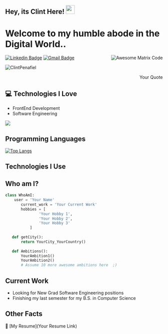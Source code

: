 ## Hey, its Clint Here! <img src="https://media.giphy.com/media/qgQUggAC3Pfv687qPC/giphy.gif" width="28px" height="28px">

<h1>Welcome to my humble abode in the Digital World..</h1> 

<img src = 'Your GIF link' alt = 'Awesome Matrix Code' align='right'/>

[![Linkedin Badge](https://img.shields.io/badge/-ClintPenafiel-blue?style=flat-square&logo=Linkedin&logoColor=white&link=ClintPenafiel)](https://www.linkedin.com/in/clintpenafiel/) [![Gmail Badge](https://img.shields.io/badge/-c_penafiel@u.pacific.edu-c14438?style=flat-square&logo=Gmail&logoColor=white&link=mailto:c_penafiel@u.pacific.edu)](mailto:c_penafiel@u.pacific.edu)
<p align="left"> <img src="https://komarev.com/ghpvc/?username=ClintPenafiel" alt="ClintPenafiel" /> </p>

<div style="text-align: right">Your Quote </div>

## :computer: Technologies I Love
* FrontEnd Development
* Software Engineering

<img src = "https://github-readme-stats.vercel.app/api/top-langs/?username=clintpenafiel&layout=compact">

## Programming Languages
<!-- Add your programming languages here with the format:
<img src = 'Your Language Logo Link' width='30'/> 
-->
[![Top Langs](https://github-readme-stats.vercel.app/api/top-langs/?username=clintpenafiel)](https://github.com/clintpenafiel/github-readme-stats)

## Technologies I Use
<!-- Add the technologies you use here with the format:
<img src = 'Your Technology Logo Link' width='30'/> 
-->

## Who am I?
 ```python
 class WhoAmI:
     user = 'Your Name'
        current_work = 'Your Current Work'
        hobbies = [
                'Your Hobby 1',
                'Your Hobby 2',
                'Your Hobby 3'
            ]
    
    def getCity():
        return YourCity_YourCountry()
    
    def Ambitions():
        YourAmbition1()
        YourAmbition2()
        # Assume 10 more awesome ambitions here  ;)
 ```
## Current Work
* Looking for New Grad Software Engineering positions
* Finishing my last semester for my B.S. in Computer Science

## Other Facts
📝 [My Resume](Your Resume Link)
    

